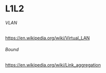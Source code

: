# L1L2

###### VLAN

https://en.wikipedia.org/wiki/Virtual_LAN

###### Bound

https://en.wikipedia.org/wiki/Link_aggregation
